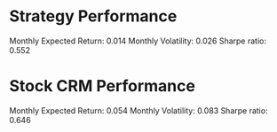 # Strategy Performance
Monthly Expected Return: 0.014
Monthly Volatility: 0.026
Sharpe ratio: 0.552
# Stock CRM Performance
Monthly Expected Return: 0.054
Monthly Volatility: 0.083
Sharpe ratio: 0.646
